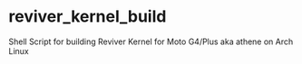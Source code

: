 # reviver_kernel_build
Shell Script for building Reviver Kernel for Moto G4/Plus aka athene on Arch Linux
